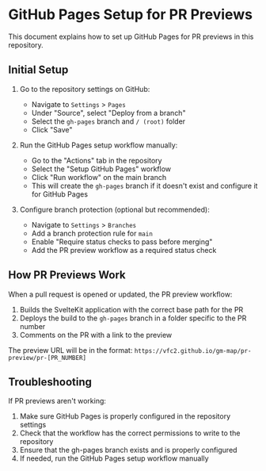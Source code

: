 # GitHub Pages Setup for PR Previews

This document explains how to set up GitHub Pages for PR previews in this repository.

## Initial Setup

1. Go to the repository settings on GitHub:

   - Navigate to `Settings` > `Pages`
   - Under "Source", select "Deploy from a branch"
   - Select the `gh-pages` branch and `/ (root)` folder
   - Click "Save"

2. Run the GitHub Pages setup workflow manually:

   - Go to the "Actions" tab in the repository
   - Select the "Setup GitHub Pages" workflow
   - Click "Run workflow" on the main branch
   - This will create the `gh-pages` branch if it doesn't exist and configure it for GitHub Pages

3. Configure branch protection (optional but recommended):
   - Navigate to `Settings` > `Branches`
   - Add a branch protection rule for `main`
   - Enable "Require status checks to pass before merging"
   - Add the PR preview workflow as a required status check

## How PR Previews Work

When a pull request is opened or updated, the PR preview workflow:

1. Builds the SvelteKit application with the correct base path for the PR
2. Deploys the build to the `gh-pages` branch in a folder specific to the PR number
3. Comments on the PR with a link to the preview

The preview URL will be in the format:
`https://vfc2.github.io/gm-map/pr-preview/pr-[PR_NUMBER]`

## Troubleshooting

If PR previews aren't working:

1. Make sure GitHub Pages is properly configured in the repository settings
2. Check that the workflow has the correct permissions to write to the repository
3. Ensure that the gh-pages branch exists and is properly configured
4. If needed, run the GitHub Pages setup workflow manually
